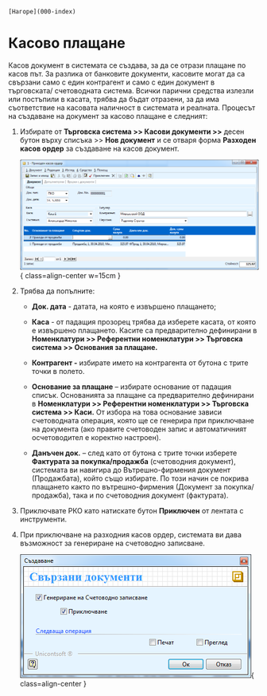 ```{only} html
[Нагоре](000-index)
```

# Касово плащане

Касов документ в системата се създава, за да се отрази плащане по касов
път. За разлика от банковите документи, касовите могат да са свързани
само с един контрагент и само с един документ в търговската/
счетоводната система. Всички парични средства излезли или
постъпили в касата, трябва да бъдат отразени, за да има
съответствие на касовата наличност в системата и реалната.
Процесът на създаване на документ за касово плащане е следният:

1. Избирате от **Търговска система \>\> Касови документи \>\>** десен бутон върху списъка \>\> **Нов документ** и се отваря форма **Разходен касов ордер** за създаване на касов документ. 

    ![](902-image31.png){ class=align-center w=15cm }

1. Трябва да попълните:

    - **Док. дата** - датата, на която е извършено плащането;

    - **Каса** - от падащия прозорец трябва да изберете касата, от която е извършено плащането. Касите са предварително дефинирани в **Номенклатури \>\> Референтни номенклатури \>\> Търговска система \>\> Основания за плащане.** 

    - **Контрагент -** избирате името на контрагента от бутона с трите точки в полето. 

    - **Основание за плащане** – избирате основание от падащия списък. Основанията за плащане са предварително дефинирани в **Номенклатури \>\> Референтни номенклатури \>\> Търговска система \>\> Каси.** От избора на това основание зависи счетоводната операция, която ще се генерира при приключване на документа (ако правите счетоводен запис и автоматичният осчетоводител е коректно настроен).

    - **Данъчен док.** – след като от бутона с трите точки изберете **Фактурата за покупка/продажба** (счетоводния документ), системата ви навигира до Вътрешно-фирмения документ (Продажбата), който също избирате. По този начин се покрива плащането както по вътрешно-фирмения (Документ за покупка/продажба), така и по счетоводния документ (фактурата). 

1. Приключвате РКО като натискате бутон **Приключен** от лентата с инструменти.

1. При приключване на разходния касов ордер, системата ви дава възможност за генериране на счетоводно записване.

    ![](903-image32.png){ class=align-center }
